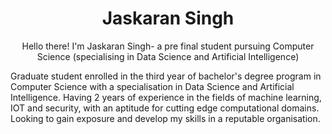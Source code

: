 <h1 align="center">Jaskaran Singh</h1> 
<p align="center">Hello there! I'm Jaskaran Singh- a pre final student pursuing Computer Science (specialising in Data Science and Artificial Intelligence)






Graduate student enrolled in the third year of bachelor's degree program in Computer Science with a specialisation in Data Science and Artificial Intelligence. Having 2 years of experience in the fields of machine learning, IOT and security, with an aptitude for cutting edge computational domains. Looking to gain exposure and develop my skills in a reputable organisation. 


</p>

